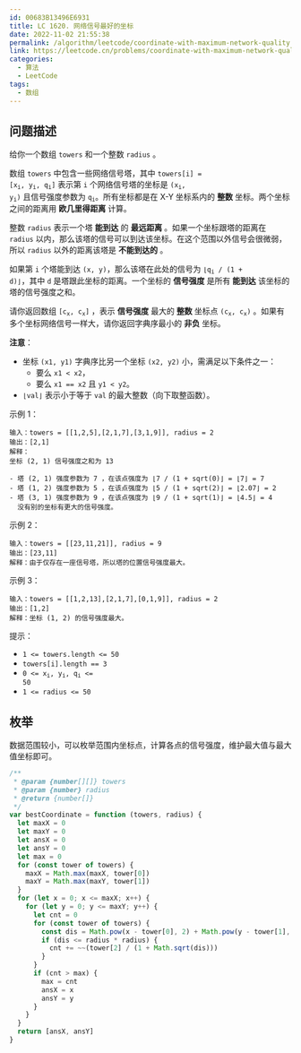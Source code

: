 ```yaml
---
id: 00683B13496E6931
title: LC 1620. 网络信号最好的坐标
date: 2022-11-02 21:55:38
permalink: /algorithm/leetcode/coordinate-with-maximum-network-quality
link: https://leetcode.cn/problems/coordinate-with-maximum-network-quality
categories:
  - 算法
  - LeetCode
tags:
  - 数组
---
```


<Level :type='2'/>

## 问题描述

给你一个数组 `towers` 和一个整数 `radius` 。

数组 `towers` 中包含一些网络信号塔，其中 <code>towers[i] = [x<sub>i</sub>, y<sub>i</sub>, q<sub>i</sub>]</code> 表示第 `i` 个网络信号塔的坐标是 <code>(x<sub>i</sub>, y<sub>i</sub>)</code> 且信号强度参数为 <code>q<sub>i</sub></code>。所有坐标都是在 X-Y 坐标系内的 **整数** 坐标。两个坐标之间的距离用 **欧几里得距离** 计算。

整数 `radius` 表示一个塔 **能到达** 的 **最远距离** 。如果一个坐标跟塔的距离在 `radius` 以内，那么该塔的信号可以到达该坐标。在这个范围以外信号会很微弱，所以 `radius` 以外的距离该塔是 **不能到达的** 。

如果第 `i` 个塔能到达 `(x, y)`，那么该塔在此处的信号为 <code>⌊q<sub>i</sub> / (1 + d)⌋</code>，其中 `d` 是塔跟此坐标的距离。一个坐标的 **信号强度** 是所有 **能到达** 该坐标的塔的信号强度之和。

请你返回数组 <code>[c<sub>x</sub>, c<sub>x</sub>]</code> ，表示 **信号强度** 最大的 **整数** 坐标点 <code>(c<sub>x</sub>, c<sub>x</sub>)</code> 。如果有多个坐标网络信号一样大，请你返回字典序最小的 **非负** 坐标。

**注意**：

- 坐标 `(x1, y1)` 字典序比另一个坐标 `(x2, y2)` 小，需满足以下条件之一：
  - 要么 `x1 < x2`，
  - 要么 `x1 == x2` 且 `y1 < y2`。
- `⌊val⌋` 表示小于等于 `val` 的最大整数（向下取整函数）。

示例 1：

```text
输入：towers = [[1,2,5],[2,1,7],[3,1,9]], radius = 2
输出：[2,1]
解释：
坐标 (2, 1) 信号强度之和为 13

- 塔 (2, 1) 强度参数为 7 ，在该点强度为 ⌊7 / (1 + sqrt(0)⌋ = ⌊7⌋ = 7
- 塔 (1, 2) 强度参数为 5 ，在该点强度为 ⌊5 / (1 + sqrt(2)⌋ = ⌊2.07⌋ = 2
- 塔 (3, 1) 强度参数为 9 ，在该点强度为 ⌊9 / (1 + sqrt(1)⌋ = ⌊4.5⌋ = 4
  没有别的坐标有更大的信号强度。
```

示例 2：

```text
输入：towers = [[23,11,21]], radius = 9
输出：[23,11]
解释：由于仅存在一座信号塔，所以塔的位置信号强度最大。
```

示例 3：

```text
输入：towers = [[1,2,13],[2,1,7],[0,1,9]], radius = 2
输出：[1,2]
解释：坐标 (1, 2) 的信号强度最大。
```

提示：

- `1 <= towers.length <= 50`
- `towers[i].length == 3`
- <code>0 <= x<sub>i</sub>, y<sub>i</sub>, q<sub>i</sub> <= 50</code>
- `1 <= radius <= 50`

## 枚举

数据范围较小，可以枚举范围内坐标点，计算各点的信号强度，维护最大值与最大值坐标即可。

```javascript
/**
 * @param {number[][]} towers
 * @param {number} radius
 * @return {number[]}
 */
var bestCoordinate = function (towers, radius) {
  let maxX = 0
  let maxY = 0
  let ansX = 0
  let ansY = 0
  let max = 0
  for (const tower of towers) {
    maxX = Math.max(maxX, tower[0])
    maxY = Math.max(maxY, tower[1])
  }
  for (let x = 0; x <= maxX; x++) {
    for (let y = 0; y <= maxY; y++) {
      let cnt = 0
      for (const tower of towers) {
        const dis = Math.pow(x - tower[0], 2) + Math.pow(y - tower[1], 2)
        if (dis <= radius * radius) {
          cnt += ~~(tower[2] / (1 + Math.sqrt(dis)))
        }
      }
      if (cnt > max) {
        max = cnt
        ansX = x
        ansY = y
      }
    }
  }
  return [ansX, ansY]
}
```
